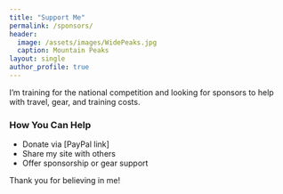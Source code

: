 ```yaml
---
title: "Support Me"
permalink: /sponsors/
header:
  image: /assets/images/WidePeaks.jpg
  caption: Mountain Peaks
layout: single
author_profile: true
---
```


I’m training for the national competition and looking for sponsors to help with travel, gear, and training costs.

### How You Can Help
- Donate via [PayPal link]
- Share my site with others
- Offer sponsorship or gear support

Thank you for believing in me!
